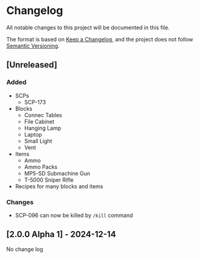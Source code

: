 # Changelog

All notable changes to this project will be documented in this file.

The format is based on [Keep a Changelog](https://keepachangelog.com/en/1.1.0/),
and the project does not follow [Semantic Versioning](https://semver.org/spec/v2.0.0.html).

## [Unreleased]

### Added

- SCPs
  - SCP-173
- Blocks
  - Connec Tables
  - File Cabinet
  - Hanging Lamp
  - Laptop
  - Small Light
  - Vent
- Items
  - Ammo
  - Ammo Packs
  - MP5-SD Submachine Gun
  - T-5000 Sniper Rifle
- Recipes for many blocks and items

### Changes

- SCP-096 can now be killed by `/kill` command

## [2.0.0 Alpha 1] - 2024-12-14

No change log

